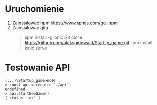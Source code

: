 # Uruchomienie

1.  Zainstalować npm https://www.npmjs.com/get-npm
2.  Zainstalować gita
    > npm install -g ionic
    > Git clone https://github.com/aleksgrunwald/Startup_game.git
    > npm install
    > ionic serve

# Testowanie API

    (...)\Startup_game>node
    > const api = require('./api')
    undefined
    > api.startNewGame()
    { status: 'ok' }
